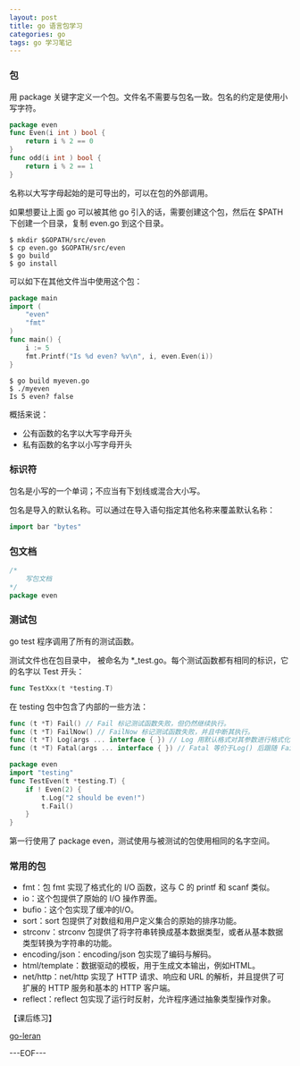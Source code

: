 ```yaml
---
layout: post
title: go 语言包学习
categories: go
tags: go 学习笔记
---
```


### 包

用 package 关键字定义一个包。文件名不需要与包名一致。包名的约定是使用小写字符。

```go
package even
func Even(i int ) bool {
	return i % 2 == 0
}
func odd(i int ) bool {
	return i % 2 == 1
}
```

名称以大写字母起始的是可导出的，可以在包的外部调用。

如果想要让上面 go 可以被其他 go 引入的话，需要创建这个包，然后在 $PATH 下创建一个目录，复制 even.go 到这个目录。

```shell
$ mkdir $GOPATH/src/even
$ cp even.go $GOPATH/src/even
$ go build
$ go install
```

可以如下在其他文件当中使用这个包：

```go
package main
import (
	"even"
	"fmt"
)
func main() {
	i := 5
	fmt.Printf("Is %d even? %v\n", i, even.Even(i))
}
```

```shell
$ go build myeven.go
$ ./myeven
Is 5 even? false
```

概括来说：

- 公有函数的名字以大写字母开头
- 私有函数的名字以小写字母开头

### 标识符

包名是小写的一个单词；不应当有下划线或混合大小写。

包名是导入的默认名称。可以通过在导入语句指定其他名称来覆盖默认名称：

```go
import bar "bytes"
```

### 包文档

```go
/*
	写包文档
*/
package even
```

### 测试包

go test 程序调用了所有的测试函数。

测试文件也在包目录中， 被命名为 *_test.go。每个测试函数都有相同的标识，它的名字以 Test 开头：

```go
func TestXxx(t *testing.T)
```

在 testing 包中包含了内部的一些方法：

```go
func (t *T) Fail() // Fail 标记测试函数失败，但仍然继续执行。
func (t *T) FailNow() // FailNow 标记测试函数失败，并且中断其执行。
func (t *T) Log(args ... interface { }) // Log 用默认格式对其参数进行格式化
func (t *T) Fatal(args ... interface { }) // Fatal 等价于Log() 后跟随 FailNow()。
```

```go
package even
import "testing"
func TestEven(t *testing.T) {
	if ! Even(2) {
    	t.Log("2 should be even!")
        t.Fail()
    }
}
```

第一行使用了 package even，测试使用与被测试的包使用相同的名字空间。

### 常用的包

- fmt：包 fmt 实现了格式化的 I/O 函数，这与 C 的 printf 和 scanf 类似。
- io：这个包提供了原始的 I/O 操作界面。
- bufio：这个包实现了缓冲的I/O。
- sort：sort 包提供了对数组和用户定义集合的原始的排序功能。
- strconv：strconv 包提供了将字符串转换成基本数据类型，或者从基本数据类型转换为字符串的功能。
- encoding/json：encoding/json 包实现了编码与解码。
- html/template：数据驱动的模板，用于生成文本输出，例如HTML。
- net/http：net/http 实现了 HTTP 请求、响应和 URL 的解析，并且提供了可扩展的 HTTP 服务和基本的 HTTP 客户端。
- reflect：reflect 包实现了运行时反射，允许程序通过抽象类型操作对象。


【课后练习】

[go-leran](https://github.com/renchunxiao/go-leran)

---EOF---

